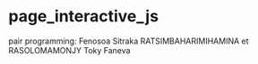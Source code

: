 # page_interactive_js
pair programming: Fenosoa Sitraka RATSIMBAHARIMIHAMINA et RASOLOMAMONJY Toky Faneva
